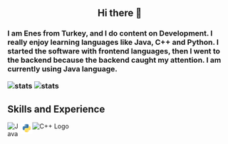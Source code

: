 <h2 align="center"/> Hi there 👋 </>
<p align="center">
<p><h3>I am Enes from Turkey, and I do content on Development. I really enjoy learning languages like Java, C++ and Python. I started the software with frontend languages, then I went to the backend because the backend caught my attention. I am currently using Java language.</></p>

<img align="center" src="https://github-readme-stats.vercel.app/api/top-langs/?username=Reines5&layout=compact&theme=tokyonight" width="%100" height="150px" alt="stats" />
<img align="center" src="https://github-readme-stats.vercel.app/api?username=Reines5&show_icons=true&theme=tokyonight" width="%100" height="150px" alt="stats" />

## Skills and Experience
<img align="left" alt="Java" width="30px" src="https://cdn-icons-png.flaticon.com/512/143/143687.png" />
<img align="left" alt="Python" width="26px" src="https://raw.githubusercontent.com/github/explore/cebd63002168a05a6a642f309227eefeccd92950/topics/python/python.png" />
<img align="left "src="https://raw.githubusercontent.com/isocpp/logos/master/cpp_logo.png" alt="C++ Logo" width="26" />
